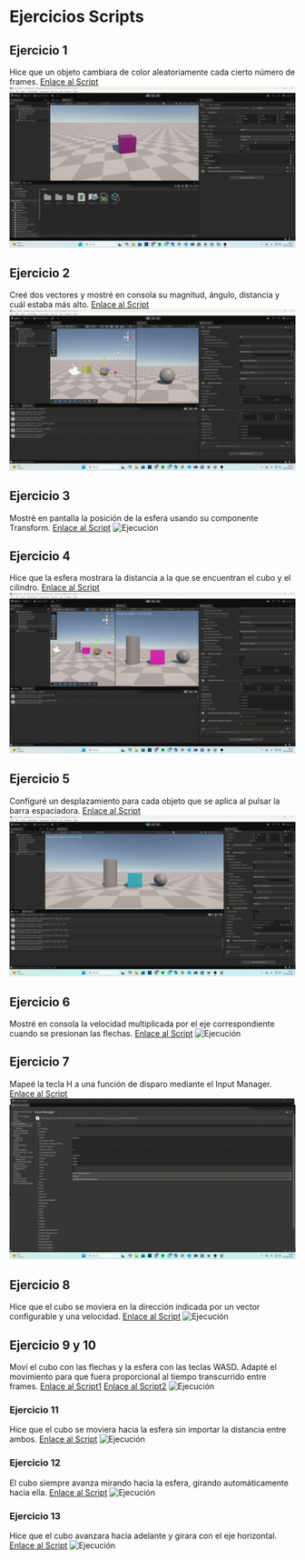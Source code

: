 # Ejercicios Scripts
## Ejercicio 1
Hice que un objeto cambiara de color aleatoriamente cada cierto número de frames. [Enlace al Script](ColorChanger.cs)
![Ejecución](2025-10-05-18-01-58.gif)
## Ejercicio 2
Creé dos vectores y mostré en consola su magnitud, ángulo, distancia y cuál estaba más alto. [Enlace al Script](VectorInfo.cs)
![Ejecución](2025-10-05-18-11-03.gif)
## Ejercicio 3
Mostré en pantalla la posición de la esfera usando su componente Transform. [Enlace al Script](MostrarPosicion.cs)
![Ejecución](2025-10-05-18-18-50.gif)
## Ejercicio 4
Hice que la esfera mostrara la distancia a la que se encuentran el cubo y el cilindro. [Enlace al Script](DistanciaSolidos.cs)
![Ejecución](2025-10-05-18-34-13.gif)
## Ejercicio 5
Configuré un desplazamiento para cada objeto que se aplica al pulsar la barra espaciadora. [Enlace al Script](Desplazar.cs)
![Ejecución](2025-10-05-19-11-38.gif)
## Ejercicio 6
Mostré en consola la velocidad multiplicada por el eje correspondiente cuando se presionan las flechas. [Enlace al Script](CuboControl.cs)
![Ejecución](2025-10-05-19-34-05.gif)
## Ejercicio 7
Mapeé la tecla H a una función de disparo mediante el Input Manager. [Enlace al Script](Disparo.cs)
![Ejecución](2025-10-05-19-36-46.gif)
## Ejercicio 8
Hice que el cubo se moviera en la dirección indicada por un vector configurable y una velocidad. [Enlace al Script](CuboMovimiento.cs)
![Ejecución](2025-10-05-19-57-27.gif)
## Ejercicio 9 y 10
Moví el cubo con las flechas y la esfera con las teclas WASD. Adapté el movimiento para que fuera proporcional al tiempo transcurrido entre frames. [Enlace al Script1](CuboMove.cs) [Enlace al Script2](EsferaMove.cs)
![Ejecución](2025-10-05-20-10-49.gif)
### Ejercicio 11
Hice que el cubo se moviera hacia la esfera sin importar la distancia entre ambos. [Enlace al Script](CuboSigueEsfera.cs)
![Ejecución](2025-10-0618-21-39.gif)
### Ejercicio 12
El cubo siempre avanza mirando hacia la esfera, girando automáticamente hacia ella. [Enlace al Script](CuboMiraEsfera.cs)
![Ejecución](2025-10-0618-27-17.gif)
### Ejercicio 13
Hice que el cubo avanzara hacia adelante y girara con el eje horizontal. [Enlace al Script](MovimientoConRotacion.cs)
![Ejecución](2025-10-0618-31-09.gif)
